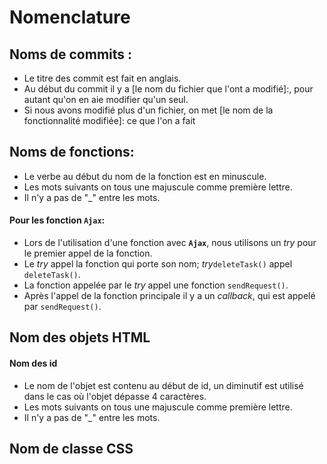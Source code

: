 # Nomenclature
## Noms de commits :

- Le titre des commit est fait en anglais.
- Au début du commit il y a [le nom du fichier que l'ont a modifié]:, pour autant qu'on en aie modifier qu'un seul.
- Si nous avons modifié plus d'un fichier, on met [le nom de la fonctionnalité modifiée]: ce que l'on a fait

## Noms de fonctions:

- Le verbe au début du nom de la fonction est en minuscule.
- Les mots suivants on tous une majuscule comme première lettre.
- Il n'y a pas de "_" entre les mots.

#### Pour les fonction **`Ajax`**:
- Lors de l'utilisation d'une fonction avec **`Ajax`**, nous utilisons un *try* pour le premier appel de la fonction.
- Le *try* appel la fonction qui porte son nom; *try*`deleteTask()` appel `deleteTask()`.
- La fonction appelée par le *try* appel une fonction `sendRequest()`.
- Après l'appel de la fonction principale il y a un *callback*, qui est appelé par `sendRequest()`.

## Nom des objets HTML
#### Nom des id
- Le nom de l'objet est contenu au début de id, un diminutif est utilisé dans le cas où l'objet dépasse 4 caractères.
- Les mots suivants on tous une majuscule comme première lettre.
- Il n'y a pas de "_" entre les mots.

## Nom de classe CSS